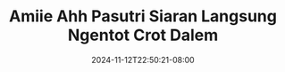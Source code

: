--- 
title: "Amiie Ahh Pasutri Siaran Langsung Ngentot Crot Dalem"
description: "video   Amiie Ahh Pasutri Siaran Langsung Ngentot Crot Dalem full    "
date: 2024-11-12T22:50:21-08:00
file_code: "zkozutz2gx9n"
draft: false
cover: "9gefh4ra8c2nmrzk.jpg"
tags: ["Amiie", "Ahh", "Pasutri", "Siaran", "Langsung", "Ngentot", "Crot", "Dalem", "bokep-indo", "bokep-viral", "bokep-ig"]
length: 1219
fld_id: "1483136"
foldername: "Amiie ah"
categories: ["Amiie ah"]
views: 9
---
